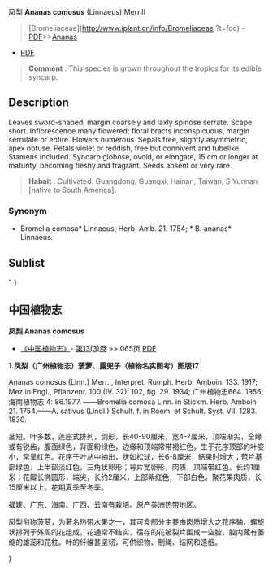 凤梨 **Ananas comosus** (Linnaeus) Merrill

> [Bromeliaceae](http://www.iplant.cn/info/Bromeliaceae ?t=foc) - [PDF](http://iplant.cn/foc/pdf/Bromeliaceae.pdf)>>[Ananas](http://www.iplant.cn/info/Ananas?t=foc)

 - [PDF](http://www.iplant.cn/foc/pdf/Ananas.pdf)

> **Comment** : 
> This species is grown throughout the tropics for its edible syncarp.

## Description

Leaves sword-shaped, margin coarsely and laxly spinose serrate. Scape short. Inflorescence many flowered; floral bracts inconspicuous, margin serrulate or entire. Flowers numerous. Sepals free, slightly asymmetric, apex obtuse. Petals violet or reddish, free but connivent and tubelike. Stamens included. Syncarp globose, ovoid, or elongate, 15 cm or longer at maturity, becoming fleshy and fragrant. Seeds absent or very rare.

> **Habait** : 
> Cultivated. Guangdong, Guangxi, Hainan, Taiwan, S Yunnan [native to South America].

### Synonym
* Bromelia comosa* Linnaeus, Herb. Amb. 21. 1754; * B. ananas* Linnaeus.

## Sublist
"
}
## 中国植物志

**凤梨 Ananas comosus**

* [《中国植物志》](http://www.iplant.cn/frps)- [第13(3)卷](http://www.iplant.cn/frps/vol/13(3)) >> 065页 [PDF](http://www.iplant.cn/frps/pdf/13(3)/065.pdf)

**1.凤梨（广州植物志）菠萝、露兜子（植物名实图考）图版17**

Ananas comosus (Linn.) Merr. , Interpret. Rumph. Herb. Amboin. 133. 1917; Mez in Engl., Pflanzenr. 100 (IV. 32): 102, fig. 29. 1934; 广州植物志664. 1956; 海南植物志 4: 86.1977. ——Bromelia comosa Linn. in Stickm. Herb. Amboin 21. 1754.——A. sativus (Lindl.) Schult. f. in Roem. et Schult. Syst. VII. 1283. 1830.

茎短。叶多数，莲座式排列，剑形，长40-90厘米，宽4-7厘米，顶端渐尖，全缘或有锐齿，腹面绿色，背面粉绿色，边缘和顶端常带褐红色，生于花序顶部的叶变小，常呈红色。花序于叶丛中抽出，状如松球，长6-8厘米，结果时增大；苞片基部绿色，上半部淡红色，三角状卵形；萼片宽卵形，肉质，顶端带红色，长约1厘米；花瓣长椭圆形，端尖，长约2厘米，上部紫红色，下部白色。聚花果肉质，长15厘米以上。花期夏季至冬季。

福建、广东、海南、广西、云南有栽培。原产美洲热带地区。

凤梨俗称菠萝，为著名热带水果之一，其可食部分主要由肉质增大之花序轴、螺旋状排列于外周的花组成，花通常不结实，宿存的花被裂片围成一空腔，腔内藏有萎缩的雄蕊和花柱。叶的纤维甚坚韧，可供织物、制绳、结网和造纸。

}